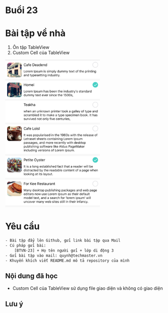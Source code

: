 
# Buổi 23

# Bài tập về nhà
1. Ôn tập TableView
2. Custom Cell của TableView
<img src = "../img/cell.png" width="300">

# Yêu cầu
    - Bài tập đẩy lên Github, gửi link bài tập qua Mail
    - Cú pháp gửi bài:
        [BTVN-23] + Họ tên người gửi + lớp di động 3
    - Gửi bài tập vào mail: quynh@techmaster.vn
    - Khuyến khích viết README.md mô tả repository của mình

## Nội dung đã học
- Custom Cell của TableView sử dụng file giao diện và không có giao diện

## Lưu ý




